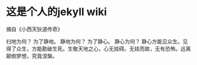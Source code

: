 # 这是个人的jekyll wiki


摘自《小西天狄道传奇》

扫地为何？
为了静地。
静地为何？
为了静心。
静心为何？
静心方能见众生。见得了众生，方能勘破生死。生敬天地之心，心无挂碍。无挂而故，无有恐怖。远离颠倒梦想，究竟涅槃。

